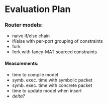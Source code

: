 Evaluation Plan
===============

### Router models:

- naive if/else chain
- if/else with per-port grouping of constraints
- fork
- fork with fancy-MAT sourced constraints

#### Measurements:

- time to compile model
- symb. exec. time with symbolic packet
- symb. exec. time with concrete packet
- time to update model when insert
- _delta?_

